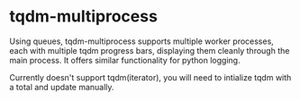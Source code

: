 # tqdm-multiprocess
Using queues, tqdm-multiprocess supports multiple worker processes, each with multiple tqdm progress bars, displaying them cleanly through the main process. It offers similar functionality for python logging. 

Currently doesn't support tqdm(iterator), you will need to intialize tqdm with a total and update manually.

